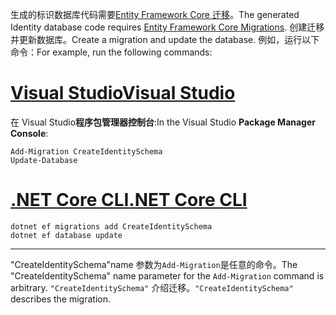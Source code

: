 <span data-ttu-id="d72c1-101">生成的标识数据库代码需要[Entity Framework Core 迁移](/ef/core/managing-schemas/migrations/)。</span><span class="sxs-lookup"><span data-stu-id="d72c1-101">The generated Identity database code requires [Entity Framework Core Migrations](/ef/core/managing-schemas/migrations/).</span></span> <span data-ttu-id="d72c1-102">创建迁移并更新数据库。</span><span class="sxs-lookup"><span data-stu-id="d72c1-102">Create a migration and update the database.</span></span> <span data-ttu-id="d72c1-103">例如，运行以下命令：</span><span class="sxs-lookup"><span data-stu-id="d72c1-103">For example, run the following commands:</span></span>

# <a name="visual-studiotabvisual-studio"></a>[<span data-ttu-id="d72c1-104">Visual Studio</span><span class="sxs-lookup"><span data-stu-id="d72c1-104">Visual Studio</span></span>](#tab/visual-studio)

<span data-ttu-id="d72c1-105">在 Visual Studio**程序包管理器控制台**:</span><span class="sxs-lookup"><span data-stu-id="d72c1-105">In the Visual Studio **Package Manager Console**:</span></span>

```PMC
Add-Migration CreateIdentitySchema
Update-Database
```

# <a name="net-core-clitabnetcore-cli"></a>[<span data-ttu-id="d72c1-106">.NET Core CLI</span><span class="sxs-lookup"><span data-stu-id="d72c1-106">.NET Core CLI</span></span>](#tab/netcore-cli)

```cli
dotnet ef migrations add CreateIdentitySchema
dotnet ef database update
```

------

<span data-ttu-id="d72c1-107">"CreateIdentitySchema"name 参数为`Add-Migration`是任意的命令。</span><span class="sxs-lookup"><span data-stu-id="d72c1-107">The "CreateIdentitySchema" name parameter for the `Add-Migration` command is arbitrary.</span></span> <span data-ttu-id="d72c1-108">`"CreateIdentitySchema"` 介绍迁移。</span><span class="sxs-lookup"><span data-stu-id="d72c1-108">`"CreateIdentitySchema"` describes the migration.</span></span>